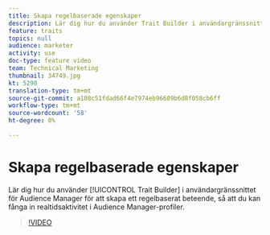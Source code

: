 ```yaml
---
title: Skapa regelbaserade egenskaper
description: Lär dig hur du använder Trait Builder i användargränssnittet för Audience Manager för att skapa ett regelbaserat beteende som gör att du kan fånga in realtidsaktivitet i Audience Manager-profiler.
feature: traits
topics: null
audience: marketer
activity: use
doc-type: feature video
team: Technical Marketing
thumbnail: 34749.jpg
kt: 5290
translation-type: tm+mt
source-git-commit: a108c51fdad66f4e7974eb96609b6d8f058cb6ff
workflow-type: tm+mt
source-wordcount: '58'
ht-degree: 0%

---
```



# Skapa regelbaserade egenskaper

Lär dig hur du använder [!UICONTROL Trait Builder] i användargränssnittet för Audience Manager för att skapa ett regelbaserat beteende, så att du kan fånga in realtidsaktivitet i Audience Manager-profiler.

>[!VIDEO](https://video.tv.adobe.com/v/34749/?quality=12&learn=on)
